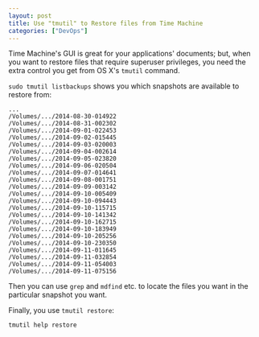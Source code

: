 ```yaml
---
layout: post
title: Use "tmutil" to Restore files from Time Machine
categories: ["DevOps"]
---
```


Time Machine\'s GUI is great for your applications\' documents; but,
when you want to restore files that require superuser privileges, you
need the extra control you get from OS X\'s `tmutil` command.

`sudo tmutil listbackups` shows you which snapshots are available to
restore from:

    ...
    /Volumes/.../2014-08-30-014922
    /Volumes/.../2014-08-31-002302
    /Volumes/.../2014-09-01-022453
    /Volumes/.../2014-09-02-015445
    /Volumes/.../2014-09-03-020003
    /Volumes/.../2014-09-04-002614
    /Volumes/.../2014-09-05-023820
    /Volumes/.../2014-09-06-020504
    /Volumes/.../2014-09-07-014641
    /Volumes/.../2014-09-08-001751
    /Volumes/.../2014-09-09-003142
    /Volumes/.../2014-09-10-005409
    /Volumes/.../2014-09-10-094443
    /Volumes/.../2014-09-10-115715
    /Volumes/.../2014-09-10-141342
    /Volumes/.../2014-09-10-162715
    /Volumes/.../2014-09-10-183949
    /Volumes/.../2014-09-10-205256
    /Volumes/.../2014-09-10-230350
    /Volumes/.../2014-09-11-011645
    /Volumes/.../2014-09-11-032854
    /Volumes/.../2014-09-11-054003
    /Volumes/.../2014-09-11-075156

Then you can use `grep` and `mdfind` etc. to locate the files you want
in the particular snapshot you want.

Finally, you use `tmutil restore`:

    tmutil help restore
